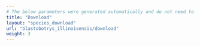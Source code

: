 ```yaml
---
# The below parameters were generated automatically and do not need to be changed.
title: "Download"
layout: "species_download"
url: "blastobotrys_illinoisensis/download"
weight: 3
---
```

